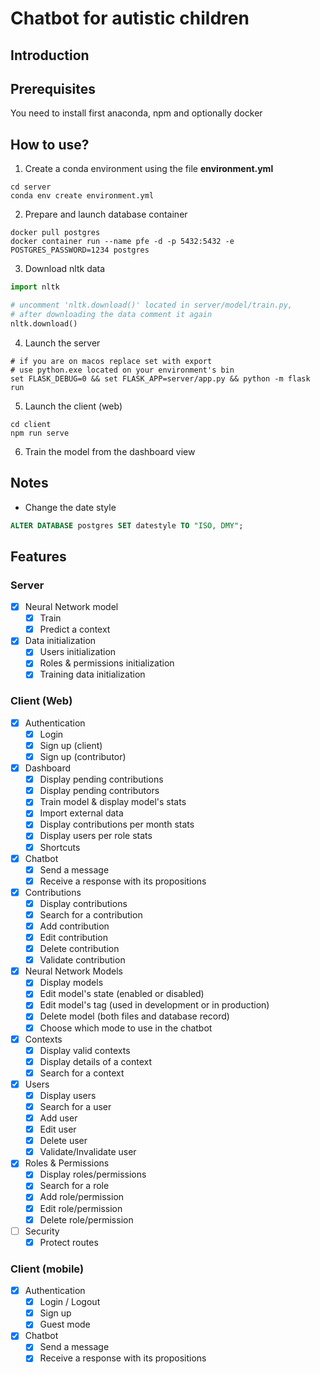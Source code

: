 # Chatbot for autistic children

## Introduction

## Prerequisites

You need to install first anaconda, npm and optionally docker

## How to use?

1. Create a conda environment using the file **environment.yml**

```shell
cd server
conda env create environment.yml
```

2. Prepare and launch database container

```shell
docker pull postgres
docker container run --name pfe -d -p 5432:5432 -e POSTGRES_PASSWORD=1234 postgres
```

3. Download nltk data

```python
import nltk

# uncomment 'nltk.download()' located in server/model/train.py, 
# after downloading the data comment it again
nltk.download()
```

4. Launch the server

```shell
# if you are on macos replace set with export
# use python.exe located on your environment's bin
set FLASK_DEBUG=0 && set FLASK_APP=server/app.py && python -m flask run
```

5. Launch the client (web)

```shell
cd client
npm run serve
```

6. Train the model from the dashboard view

## Notes

- Change the date style 
```sql
ALTER DATABASE postgres SET datestyle TO "ISO, DMY";
```

## Features

### Server

- [x] Neural Network model
    - [x] Train
    - [x] Predict a context
- [x] Data initialization
    - [x] Users initialization
    - [x] Roles & permissions initialization
    - [x] Training data initialization

### Client (Web)

- [x] Authentication
    - [x] Login
    - [x] Sign up (client)
    - [x] Sign up (contributor)
- [x] Dashboard
    - [x] Display pending contributions
    - [x] Display pending contributors
    - [x] Train model & display model's stats
    - [x] Import external data
    - [x] Display contributions per month stats
    - [x] Display users per role stats
    - [x] Shortcuts
- [x] Chatbot
    - [x] Send a message
    - [x] Receive a response with its propositions
- [x] Contributions
    - [x] Display contributions
    - [x] Search for a contribution
    - [x] Add contribution
    - [x] Edit contribution
    - [x] Delete contribution
    - [x] Validate contribution
- [x] Neural Network Models
    - [x] Display models
    - [x] Edit model's state (enabled or disabled)
    - [x] Edit model's tag (used in development or in production)
    - [x] Delete model  (both files and database record)
    - [x] Choose which mode to use in the chatbot
- [x] Contexts
    - [x] Display valid contexts
    - [x] Display details of a context 
    - [x] Search for a context
- [x] Users
    - [x] Display users
    - [x] Search for a user
    - [x] Add user
    - [x] Edit user
    - [x] Delete user
    - [x] Validate/Invalidate user
- [x] Roles & Permissions
    - [x] Display roles/permissions
    - [x] Search for a role
    - [x] Add role/permission
    - [x] Edit role/permission
    - [x] Delete role/permission
- [ ] Security
    - [x] Protect routes

### Client (mobile)

- [x] Authentication
    - [x] Login / Logout
    - [x] Sign up
    - [x] Guest mode
- [x] Chatbot
    - [x] Send a message
    - [x] Receive a response with its propositions
